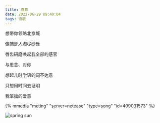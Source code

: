 ```yaml
---
title: 春慕
date: 2022-06-29 09:40:04
tags: 诗歌
---
```

想带你领略北京城  

像捕虾人淘尽砂砾  

唇齿研磨唤起我全部的感官  
<!--more-->

与思念、对你  

想起儿时学语的词不达意  

只想用时间去证明  

我笨拙的爱意  

{% mmedia "meting" "server=netease" "type=song" "id=409031573" %}

![](../assets/spring.jpg "spring sun")
